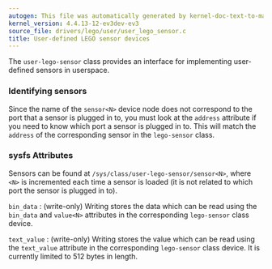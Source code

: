 ```yaml
---
autogen: This file was automatically generated by kernel-doc-text-to-markdown.py
kernel_version: 4.4.13-12-ev3dev-ev3
source_file: drivers/lego/user/user_lego_sensor.c
title: User-defined LEGO sensor devices
---
```


The `user-lego-sensor` class provides an interface for implementing user-defined
sensors in userspace.

### Identifying sensors

Since the name of the `sensor<N>` device node does not correspond to the port
that a sensor is plugged in to, you must look at the `address` attribute if
you need to know which port a sensor is plugged in to. This will match the
`address` of the corresponding sensor in the `lego-sensor` class.

### sysfs Attributes

Sensors can be found at `/sys/class/user-lego-sensor/sensor<N>`, where `<N>`
is incremented each time a sensor is loaded (it is not related to which port
the sensor is plugged in to).

`bin_data`
: (write-only) Writing stores the data which can be read using the
`bin_data` and `value<N>` attributes in the corresponding `lego-sensor`
class device.

`text_value`
: (write-only) Writing stores the value which can be read using the
`text_value` attribute in the corresponding `lego-sensor` class device.
It is currently limited to 512 bytes in length.

